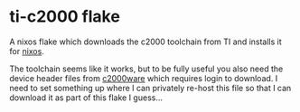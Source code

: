 # ti-c2000 flake

A nixos flake which downloads the c2000 toolchain from TI and installs it for [nixos](nixos).

The toolchain seems like it works, but to be fully useful you also need the device header files from [c2000ware](https://dr-download.ti.com/secure/software-development/software-development-kit-sdk/MD-xwaqzaqOcB/4.02.00.00/C2000Ware_4_02_00_00_setup.run?__gda__=1673032135_37c7b3b3b7d35a32404ee0519eed103c) which requires login to download.  I need to set something up where I can privately re-host this file so that I can download it as part of this flake I guess...
